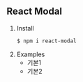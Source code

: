 ## React Modal

1. Install
    ```bash
    $ npm i react-modal
    ```
2. Examples 
   - 기본1
   - 기본2